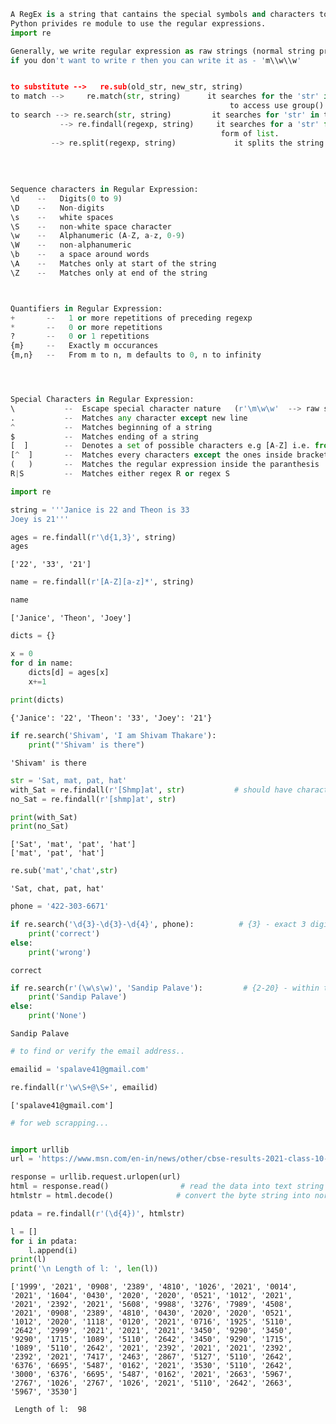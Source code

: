 ```python
A RegEx is a string that cantains the special symbols and characters to extract the information from given data..
Python privides re module to use the regular expressions.
import re

Generally, we write regular expression as raw strings (normal string prefixed by r or R)..r'm\w\w'
if you don't want to write r then you can write it as - 'm\\w\\w'


to substitute -->   re.sub(old_str, new_str, string)
to match -->     re.match(str, string)      it searches for the 'str' in the beginning of the 'string',if found then returns it
                                                 to access use group() method..
to search --> re.search(str, string)         it searches for 'str' in the 'string' from beginning to end and returns first                                                          occurence of matching string.. use group() method
           --> re.findall(regexp, string)     it searches for a 'str' from beggining to end, and returns all the objects in the 
                                               form of list.  
         --> re.split(regexp, string)             it splits the string according to regular expression and resultant pieces are                                                  returned as a list..  
         
         
         
         
Sequence characters in Regular Expression: 
\d    --   Digits(0 to 9)
\D    --   Non-digits
\s    --   white spaces 
\S    --   non-white space character
\w    --   Alphanumeric (A-Z, a-z, 0-9)
\W    --   non-alphanumeric
\b    --   a space around words
\A    --   Matches only at start of the string
\Z    --   Matches only at end of the string



Quantifiers in Regular Expression:
+       --   1 or more repetitions of preceding regexp
*       --   0 or more repetitions
?       --   0 or 1 repetitions
{m}     --   Exactly m occurances
{m,n}   --   From m to n, m defaults to 0, n to infinity




Special Characters in Regular Expression:
\           --  Escape special character nature   (r'\m\w\w'  --> raw string, we can also write it as 'm\\w\\w')
.           --  Matches any character except new line
^           --  Matches beginning of a string
$           --  Matches ending of a string
[  ]        --  Denotes a set of possible characters e.g [A-Z] i.e. from A to Z
[^  ]       --  Matches every characters except the ones inside brackets.
(   )       --  Matches the regular expression inside the paranthesis
R|S         --  Matches either regex R or regex S
```


```python
import re

string = '''Janice is 22 and Theon is 33
Joey is 21'''
```


```python
ages = re.findall(r'\d{1,3}', string)
ages
```




    ['22', '33', '21']




```python
name = re.findall(r'[A-Z][a-z]*', string)

name
```




    ['Janice', 'Theon', 'Joey']




```python
dicts = {}

x = 0
for d in name:
    dicts[d] = ages[x]
    x+=1
    
print(dicts)
```

    {'Janice': '22', 'Theon': '33', 'Joey': '21'}
    


```python
if re.search('Shivam', 'I am Shivam Thakare'):
    print("'Shivam' is there")
```

    'Shivam' is there
    


```python
str = 'Sat, mat, pat, hat'
with_Sat = re.findall(r'[Shmp]at', str)           # should have character S, h, m or p...
no_Sat = re.findall(r'[shmp]at', str)

print(with_Sat)
print(no_Sat)
```

    ['Sat', 'mat', 'pat', 'hat']
    ['mat', 'pat', 'hat']
    


```python
re.sub('mat','chat',str)
```




    'Sat, chat, pat, hat'




```python
phone = '422-303-6671'

if re.search('\d{3}-\d{3}-\d{4}', phone):          # {3} - exact 3 digits
    print('correct')
else:
    print('wrong')
```

    correct
    


```python
if re.search(r'(\w\s\w)', 'Sandip Palave'):         # {2-20} - within the range of 2 to 20
    print('Sandip Palave')
else:
    print('None')
```

    Sandip Palave
    


```python
# to find or verify the email address..

emailid = 'spalave41@gmail.com'

re.findall(r'\w\S+@\S+', emailid)
```




    ['spalave41@gmail.com']




```python
# for web scrapping...


import urllib
url = 'https://www.msn.com/en-in/news/other/cbse-results-2021-class-10-12-marksheets-to-be-issued-soon-check-cbse-nic-in-to-know-when-to-download/ar-AAOdx7c?ocid=msedgntp'

response = urllib.request.urlopen(url)
html = response.read()                # read the data into text string
htmlstr = html.decode()              # convert the byte string into normal string

pdata = re.findall(r'(\d{4})', htmlstr)

l = []
for i in pdata:
    l.append(i)
print(l)
print('\n Length of l: ', len(l))
```

    ['1999', '2021', '0908', '2389', '4810', '1026', '2021', '0014', '2021', '1604', '0430', '2020', '2020', '0521', '1012', '2021', '2021', '2392', '2021', '5608', '9988', '3276', '7989', '4508', '2021', '0908', '2389', '4810', '0430', '2020', '2020', '0521', '1012', '2020', '1118', '0120', '2021', '0716', '1925', '5110', '2642', '2999', '2021', '2021', '2021', '3450', '9290', '3450', '9290', '1715', '1089', '5110', '2642', '3450', '9290', '1715', '1089', '5110', '2642', '2021', '2392', '2021', '2021', '2392', '2392', '2021', '7417', '2463', '2867', '5127', '5110', '2642', '6376', '6695', '5487', '0162', '2021', '3530', '5110', '2642', '3000', '6376', '6695', '5487', '0162', '2021', '2663', '5967', '2767', '1026', '2767', '1026', '2021', '5110', '2642', '2663', '5967', '3530']
    
     Length of l:  98
    


```python

```
